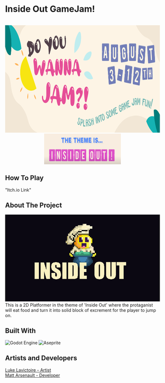 # Inside Out GameJam!
<a id="readme-top"></a>

<!-- PROJECT LOGO -->
<br />
<div align="center">
  <a href="https://itch.io/jam/do-you-wanna-jam-2024">
	<img src="ReadMeResources/DoYouWANNAJam.png" alt="Logo" width="700" height="350">
  </a>
  <br>
  <img src="ReadMeResources/InsideOut.png" alt="Inside Out Logo" width="250" height="100">
</div>

## How To Play
"Itch.io Link"

<!-- ABOUT THE PROJECT -->
## About The Project
<img src="InsideOut.gif" width="800px">
This is a 2D Platformer in the theme of 'Inside Out' where the protaganist will eat food and turn it into solid block of excrement for the player to jump on.


## Built With

![Godot Engine](https://img.shields.io/badge/GODOT-%23FFFFFF.svg?style=for-the-badge&logo=godot-engine)
![Aseprite](https://img.shields.io/badge/Aseprite-FFFFFF?style=for-the-badge&logo=Aseprite&logoColor=#7D929E)


<!-- Developers & Artists -->
## Artists and Developers

[Luke Lavictoire - Artist](https://github.com/LukeLavictoire)
<br>
[Matt Arsenault - Developer](https://github.com/Arsenaultm90)

